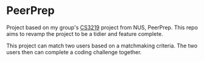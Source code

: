 # PeerPrep

Project based on my group's [CS3219](git@github.com:guowei42/peerprep.git) project from NUS, PeerPrep. This repo aims to revamp the project to be a tidier and feature complete.

This project can match two users based on a matchmaking criteria. The two users then can complete a coding challenge together.


